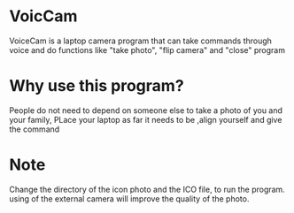 # VoicCam
VoiceCam is a laptop camera program that can take commands through voice and do functions like "take photo", "flip camera" and "close" program 

# Why use this program?
People do not need to depend on someone else to take a photo of you and your family, PLace your laptop as far it needs to be ,align yourself and give the command

# Note
Change the directory of the icon photo and the ICO file, to run the program.
using of the external camera will improve the quality of the photo.
